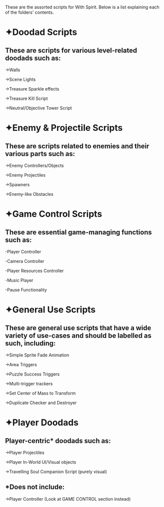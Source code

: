 These are the assorted scripts for With Spirit.
Below is a list explaining each of the folders' contents.

# ✦Doodad Scripts
## These are scripts for various level-related doodads such as:

->Walls

->Scene Lights

->Treasure Sparkle effects

->Treasure Kill Script

->Neutral/Objective Tower Script

# ✦Enemy & Projectile Scripts
## These are scripts related to enemies and their various parts such as:

->Enemy Controllers/Objects

->Enemy Projectiles

->Spawners

->Enemy-like Obstacles



# ✦Game Control Scripts
## These are essential game-managing functions such as:

-Player Controller

-Camera Controller

-Player Resources Controller

-Music Player

-Pause Functionality



# ✦General Use Scripts
## These are general use scripts that have a wide variety of use-cases and should be labelled as such, including:

->Simple Sprite Fade Animation

->Area Triggers

->Puzzle Success Triggers

->Multi-trigger trackers

->Set Center of Mass to Transform

->Duplicate Checker and Destroyer

# ✦Player Doodads
## Player-centric* doodads such as:

->Player Projectiles

->Player In-World UI/Visual objects

->Travelling Soul Companion Script (purely visual)

## *Does not include:

->Player Controller (Look at GAME CONTROL section instead)
